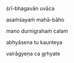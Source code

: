 śrī-bhagavān uvāca

asaṁśayaṁ mahā-bāho

mano durnigrahaṁ calam

abhyāsena tu kaunteya

vairāgyeṇa ca gṛhyate